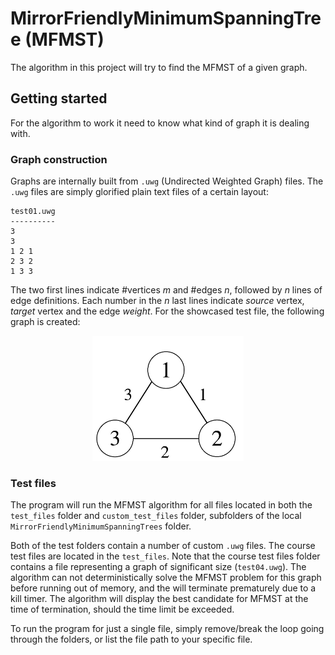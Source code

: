 # MirrorFriendlyMinimumSpanningTree (MFMST)
The algorithm in this project will try to find the MFMST of a given graph.
## Getting started
For the algorithm to work it need to know what kind of graph it is dealing with.
### Graph construction
Graphs are internally built from `.uwg` (Undirected Weighted Graph) files.
The `.uwg`  files are simply glorified plain text files of a certain layout:
```
test01.uwg
----------
3
3
1 2 1
2 3 2 
1 3 3
```
The two first lines indicate \#vertices *m* and \#edges *n*, followed by *n* lines of edge definitions.
Each number in the *n* last lines indicate *source* vertex, *target* vertex and the edge *weight*. 
For the showcased test file, the following graph is created:

<p align="center">
  <img src = MirrorFriendlyMinimumSpanningTrees/img/example_graph.png height="200">
</p>

### Test files
The program will run the MFMST algorithm for all files located in both the `test_files` folder and `custom_test_files` folder, subfolders of the local `MirrorFriendlyMinimumSpanningTrees` folder. 

Both of the test folders contain a number of custom `.uwg` files. The course test files are located in the `test_files`. 
Note that the course test files folder contains a file representing a graph of significant size (`test04.uwg`). The algorithm can not deterministically solve the MFMST problem for this graph before running out of memory, and the will terminate prematurely due to a kill timer. The algorithm will display the best candidate for MFMST at the time of termination, should the time limit be exceeded.

To run the program for just a single file, simply remove/break the loop going through the folders, or list the file path to your specific file.
